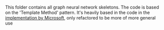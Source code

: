 This folder contains all graph neural network skeletons. The code is based on the 'Template Method' pattern.
It's heavily based in the code in the [implementation by Microsoft](https://github.com/Microsoft/gated-graph-neural-network-samples), only refactored to be more of more general use
